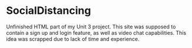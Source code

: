 # SocialDistancing

Unfinished HTML part of my Unit 3 project. This site was supposed to contain a sign up and login feature, as well as video chat capabilities. This idea was scrapped due to lack of time and experience.
